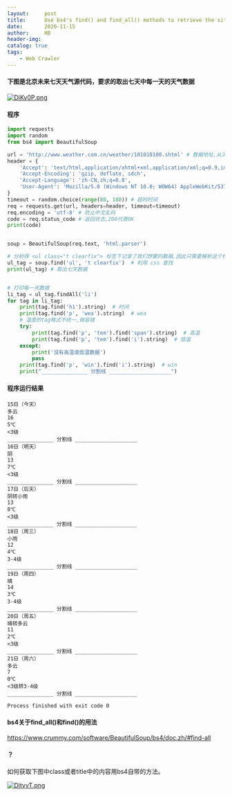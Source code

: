 ```yaml
---
layout:     post
title:      Use bs4's find() and find_all() methods to retrieve the site's source tag information
date:       2020-11-15
author:     HB
header-img:
catalog: true
tags:
    - Web Crawler
---
```


#### 下图是北京未来七天天气源代码，要求的取出七天中每一天的天气数据



[![DiKv0P.png](https://s3.ax1x.com/2020/11/15/DiKv0P.png)](https://imgchr.com/i/DiKv0P)

#### 程序

```Python
import requests
import random
from bs4 import BeautifulSoup

url = 'http://www.weather.com.cn/weather/101010100.shtml' # 数据地址,从浏览器copy
header = {
    'Accept': 'text/html,application/xhtml+xml,application/xml;q=0.9,image/webp,*/*;q=0.8',
    'Accept-Encoding': 'gzip, deflate, sdch',
    'Accept-Language': 'zh-CN,zh;q=0.8',
    'User-Agent': 'Mozilla/5.0 (Windows NT 10.0; WOW64) AppleWebKit/537.36 (KHTML, like Gecko) Chrome/53.0.2785.104 Safari/537.36 Core/1.53.3226.400 QQBrowser/9.6.11681.400'
}
timeout = random.choice(range(80, 180)) # 超时时间
req = requests.get(url, headers=header, timeout=timeout)
req.encoding = 'utf-8' # 防止中文乱码
code = req.status_code # 返回状态,200代表OK
print(code)


soup = BeautifulSoup(req.text, 'html.parser')

# 分析得 <ul class="t clearfix"> 标签下记录了我们想要的数据,因此只需要解析这个标签即可
ul_tag = soup.find('ul', 't clearfix')  # 利用 css 查找
print(ul_tag) # 取出七天数据


# 打印每一天数据
li_tag = ul_tag.findAll('li')
for tag in li_tag:
    print(tag.find('h1').string)  # 时间
    print(tag.find('p', 'wea').string)  # wea
    # 温度的tag格式不统一,做容错
    try:
        print(tag.find('p', 'tem').find('span').string)  # 高温
        print(tag.find('p', 'tem').find('i').string)  # 低温
    except:
        print('没有高温或低温数据')
        pass
    print(tag.find('p', 'win').find('i').string)  # win
    print("_______________ 分割线 ____________________")

```
#### 程序运行结果
```
15日（今天）
多云
16
5℃
<3级
_______________ 分割线 ____________________
16日（明天）
阴
13
7℃
<3级
_______________ 分割线 ____________________
17日（后天）
阴转小雨
13
8℃
<3级
_______________ 分割线 ____________________
18日（周三）
小雨
12
4℃
3-4级
_______________ 分割线 ____________________
19日（周四）
晴
14
3℃
3-4级
_______________ 分割线 ____________________
20日（周五）
晴转多云
11
2℃
<3级
_______________ 分割线 ____________________
21日（周六）
多云
7
0℃
<3级转3-4级
_______________ 分割线 ____________________

Process finished with exit code 0
```
#### bs4关于find_all()和find()的用法

https://www.crummy.com/software/BeautifulSoup/bs4/doc.zh/#find-all

#### ？

如何获取下图中class或者title中的内容用bs4自带的方法。

[![DitvvT.png](https://s3.ax1x.com/2020/11/15/DitvvT.png)](https://imgchr.com/i/DitvvT)
